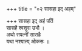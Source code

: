 +++
title = "०२ सासहा इद् अहम्"

+++
सासहा इद् अहं पतिं  
सासहै श्वशुरा उभौ ।  
अथो सपत्नीं सासहै  
यथा नश्यात्य् ओकसः ॥